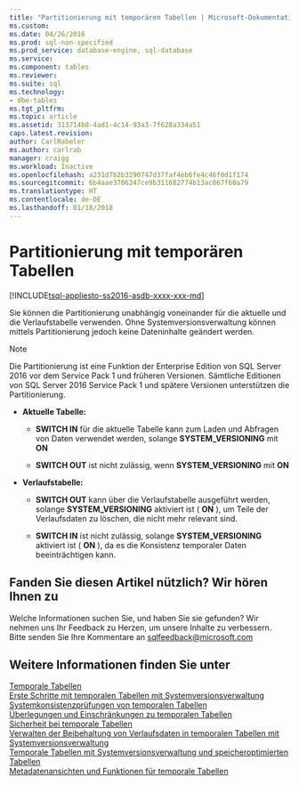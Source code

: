 ```yaml
---
title: "Partitionierung mit temporären Tabellen | Microsoft-Dokumentation"
ms.custom: 
ms.date: 04/26/2016
ms.prod: sql-non-specified
ms.prod_service: database-engine, sql-database
ms.service: 
ms.component: tables
ms.reviewer: 
ms.suite: sql
ms.technology:
- dbe-tables
ms.tgt_pltfrm: 
ms.topic: article
ms.assetid: 313714b8-4ad1-4c14-93a3-7f628a334a51
caps.latest.revision: 
author: CarlRabeler
ms.author: carlrab
manager: craigg
ms.workload: Inactive
ms.openlocfilehash: a231d7b2b3290747d37faf4eb6fe4c46f0d1f174
ms.sourcegitcommit: 6b4aae3706247ce9b311682774b13ac067f60a79
ms.translationtype: HT
ms.contentlocale: de-DE
ms.lasthandoff: 01/18/2018
---
```

# <a name="partitioning-with-temporal-tables"></a>Partitionierung mit temporären Tabellen
[!INCLUDE[tsql-appliesto-ss2016-asdb-xxxx-xxx-md](../../includes/tsql-appliesto-ss2016-asdb-xxxx-xxx-md.md)]

  Sie können die Partitionierung unabhängig voneinander für die aktuelle und die Verlaufstabelle verwenden. Ohne Systemversionsverwaltung können mittels Partitionierung jedoch keine Dateninhalte geändert werden.  
  
> [!NOTE]  
>  Die Partitionierung ist eine Funktion der Enterprise Edition von SQL Server 2016 vor dem Service Pack 1 und früheren Versionen. Sämtliche Editionen von SQL Server 2016 Service Pack 1 und spätere Versionen unterstützen die Partitionierung.
  
-   **Aktuelle Tabelle:**  
  
    -   **SWITCH IN** für die aktuelle Tabelle kann zum Laden und Abfragen von Daten verwendet werden, solange **SYSTEM_VERSIONING** mit **ON**  
  
    -   **SWITCH OUT** ist nicht zulässig, wenn **SYSTEM_VERSIONING** mit **ON**  
  
-   **Verlaufstabelle:**  
  
    -   **SWITCH OUT** kann über die Verlaufstabelle ausgeführt werden, solange **SYSTEM_VERSIONING** aktiviert ist ( **ON** ), um Teile der Verlaufsdaten zu löschen, die nicht mehr relevant sind.  
  
    -   **SWITCH IN** ist nicht zulässig, solange **SYSTEM_VERSIONING** aktiviert ist ( **ON** ), da es die Konsistenz temporaler Daten beeinträchtigen kann.  
  
## <a name="did-this-article-help-you-were-listening"></a>Fanden Sie diesen Artikel nützlich? Wir hören Ihnen zu  
 Welche Informationen suchen Sie, und haben Sie sie gefunden? Wir nehmen uns Ihr Feedback zu Herzen, um unsere Inhalte zu verbessern. Bitte senden Sie Ihre Kommentare an [sqlfeedback@microsoft.com](mailto:sqlfeedback@microsoft.com?subject=Your%20feedback%20about%20the%20Partitioning%20with%20Temporal%20Tables%20page)  
  
## <a name="see-also"></a>Weitere Informationen finden Sie unter  
 [Temporale Tabellen](../../relational-databases/tables/temporal-tables.md)   
 [Erste Schritte mit temporalen Tabellen mit Systemversionsverwaltung](../../relational-databases/tables/getting-started-with-system-versioned-temporal-tables.md)   
 [Systemkonsistenzprüfungen von temporalen Tabellen](../../relational-databases/tables/temporal-table-system-consistency-checks.md)   
 [Überlegungen und Einschränkungen zu temporalen Tabellen](../../relational-databases/tables/temporal-table-considerations-and-limitations.md)   
 [Sicherheit bei temporale Tabellen](../../relational-databases/tables/temporal-table-security.md)   
 [Verwalten der Beibehaltung von Verlaufsdaten in temporalen Tabellen mit Systemversionsverwaltung](../../relational-databases/tables/manage-retention-of-historical-data-in-system-versioned-temporal-tables.md)   
 [Temporale Tabellen mit Systemversionsverwaltung und speicheroptimierten Tabellen](../../relational-databases/tables/system-versioned-temporal-tables-with-memory-optimized-tables.md)   
 [Metadatenansichten und Funktionen für temporale Tabellen](../../relational-databases/tables/temporal-table-metadata-views-and-functions.md)  
  
  
